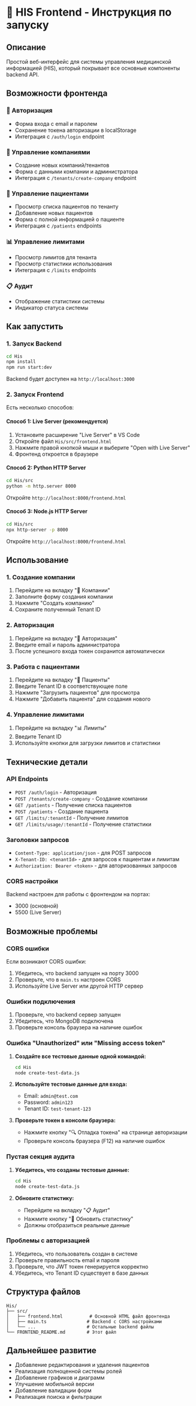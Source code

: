 # 🏥 HIS Frontend - Инструкция по запуску

## Описание

Простой веб-интерфейс для системы управления медицинской информацией (HIS), который покрывает все основные компоненты backend API.

## Возможности фронтенда

### 🔐 Авторизация

- Форма входа с email и паролем
- Сохранение токена авторизации в localStorage
- Интеграция с `/auth/login` endpoint

### 🏢 Управление компаниями

- Создание новых компаний/тенантов
- Форма с данными компании и администратора
- Интеграция с `/tenants/create-company` endpoint

### 👥 Управление пациентами

- Просмотр списка пациентов по тенанту
- Добавление новых пациентов
- Форма с полной информацией о пациенте
- Интеграция с `/patients` endpoints

### 📊 Управление лимитами

- Просмотр лимитов для тенанта
- Просмотр статистики использования
- Интеграция с `/limits` endpoints

### 📋 Аудит

- Отображение статистики системы
- Индикатор статуса системы

## Как запустить

### 1. Запуск Backend

```bash
cd His
npm install
npm run start:dev
```

Backend будет доступен на `http://localhost:3000`

### 2. Запуск Frontend

Есть несколько способов:

#### Способ 1: Live Server (рекомендуется)

1. Установите расширение "Live Server" в VS Code
2. Откройте файл `His/src/frontend.html`
3. Нажмите правой кнопкой мыши и выберите "Open with Live Server"
4. Фронтенд откроется в браузере

#### Способ 2: Python HTTP Server

```bash
cd His/src
python -m http.server 8000
```

Откройте `http://localhost:8000/frontend.html`

#### Способ 3: Node.js HTTP Server

```bash
cd His/src
npx http-server -p 8000
```

Откройте `http://localhost:8000/frontend.html`

## Использование

### 1. Создание компании

1. Перейдите на вкладку "🏢 Компании"
2. Заполните форму создания компании
3. Нажмите "Создать компанию"
4. Сохраните полученный Tenant ID

### 2. Авторизация

1. Перейдите на вкладку "🔐 Авторизация"
2. Введите email и пароль администратора
3. После успешного входа токен сохранится автоматически

### 3. Работа с пациентами

1. Перейдите на вкладку "👥 Пациенты"
2. Введите Tenant ID в соответствующее поле
3. Нажмите "Загрузить пациентов" для просмотра
4. Нажмите "Добавить пациента" для создания нового

### 4. Управление лимитами

1. Перейдите на вкладку "📊 Лимиты"
2. Введите Tenant ID
3. Используйте кнопки для загрузки лимитов и статистики

## Технические детали

### API Endpoints

- `POST /auth/login` - Авторизация
- `POST /tenants/create-company` - Создание компании
- `GET /patients` - Получение списка пациентов
- `POST /patients` - Создание пациента
- `GET /limits/:tenantId` - Получение лимитов
- `GET /limits/usage/:tenantId` - Получение статистики

### Заголовки запросов

- `Content-Type: application/json` - для POST запросов
- `X-Tenant-ID: <tenantId>` - для запросов к пациентам и лимитам
- `Authorization: Bearer <token>` - для авторизованных запросов

### CORS настройки

Backend настроен для работы с фронтендом на портах:

- 3000 (основной)
- 5500 (Live Server)

## Возможные проблемы

### CORS ошибки

Если возникают CORS ошибки:

1. Убедитесь, что backend запущен на порту 3000
2. Проверьте, что в `main.ts` настроен CORS
3. Используйте Live Server или другой HTTP сервер

### Ошибки подключения

1. Проверьте, что backend сервер запущен
2. Убедитесь, что MongoDB подключена
3. Проверьте консоль браузера на наличие ошибок

### Ошибка "Unauthorized" или "Missing access token"

1. **Создайте все тестовые данные одной командой:**

   ```bash
   cd His
   node create-test-data.js
   ```

2. **Используйте тестовые данные для входа:**
   - Email: `admin@test.com`
   - Password: `admin123`
   - Tenant ID: `test-tenant-123`

3. **Проверьте токен в консоли браузера:**
   - Нажмите кнопку "🔍 Отладка токена" на странице авторизации
   - Проверьте консоль браузера (F12) на наличие ошибок

### Пустая секция аудита

1. **Убедитесь, что созданы тестовые данные:**

   ```bash
   cd His
   node create-test-data.js
   ```

2. **Обновите статистику:**
   - Перейдите на вкладку "📋 Аудит"
   - Нажмите кнопку "🔄 Обновить статистику"
   - Должны отобразиться реальные данные

### Проблемы с авторизацией

1. Убедитесь, что пользователь создан в системе
2. Проверьте правильность email и пароля
3. Проверьте, что JWT токен генерируется корректно
4. Убедитесь, что Tenant ID существует в базе данных

## Структура файлов

```
His/
├── src/
│   ├── frontend.html          # Основной HTML файл фронтенда
│   ├── main.ts               # Backend с CORS настройками
│   └── ...                   # Остальные backend файлы
└── FRONTEND_README.md        # Этот файл
```

## Дальнейшее развитие

- Добавление редактирования и удаления пациентов
- Реализация полноценной системы ролей
- Добавление графиков и диаграмм
- Улучшение мобильной версии
- Добавление валидации форм
- Реализация поиска и фильтрации

